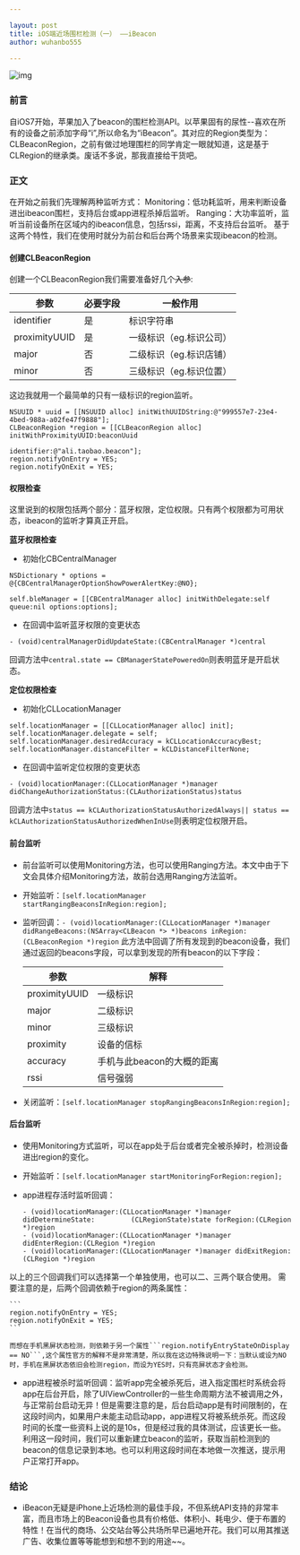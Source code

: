 ```yaml
---

layout: post
title: iOS端近场围栏检测（一） ——iBeacon
author: wuhanbo555

--- 
```


![img](https://ss1.bdstatic.com/70cFuXSh_Q1YnxGkpoWK1HF6hhy/it/u=4106153719,3205461314&fm=27&gp=0.jpg)
### 前言
自iOS7开始，苹果加入了beacon的围栏检测API。以苹果固有的尿性--喜欢在所有的设备之前添加字母“i”,所以命名为“iBeacon”。其对应的Region类型为：CLBeaconRegion，之前有做过地理围栏的同学肯定一眼就知道，这是基于CLRegion的继承类。废话不多说，那我直接给干货吧。

### 正文
在开始之前我们先理解两种监听方式：
Monitoring：低功耗监听，用来判断设备进出ibeacon围栏，支持后台或app进程杀掉后监听。
Ranging：大功率监听，监听当前设备所在区域内的ibeacon信息，包括rssi，距离，不支持后台监听。
基于这两个特性，我们在使用时就分为前台和后台两个场景来实现ibeacon的检测。
#### 创建CLBeaconRegion
创建一个CLBeaconRegion我们需要准备好几个~~入参~~:

|参数|必要字段|一般作用|
|---|---|---|
|identifier|是|标识字符串|
|proximityUUID|是|一级标识（eg.标识公司）|
|major|否|二级标识（eg.标识店铺）|
|minor|否|三级标识（eg.标识位置）|

这边我就用一个最简单的只有一级标识的region监听。

```
NSUUID * uuid = [[NSUUID alloc] initWithUUIDString:@"999557e7-23e4-4bed-988a-a02fe47f9888"];
CLBeaconRegion *region = [[CLBeaconRegion alloc] initWithProximityUUID:beaconUuid
                                           identifier:@"ali.taobao.beacon"];
region.notifyOnEntry = YES;  
region.notifyOnExit = YES;                                         
```                              
#### 权限检查
这里说到的权限包括两个部分：蓝牙权限，定位权限。只有两个权限都为可用状态，ibeacon的监听才算真正开启。

**蓝牙权限检查**

+ 初始化CBCentralManager

```
NSDictionary * options = @{CBCentralManagerOptionShowPowerAlertKey:@NO};

self.bleManager = [[CBCentralManager alloc] initWithDelegate:self queue:nil options:options];
```

+ 在回调中监听蓝牙权限的变更状态

```
- (void)centralManagerDidUpdateState:(CBCentralManager *)central
```
回调方法中```central.state == CBManagerStatePoweredOn```则表明蓝牙是开启状态。

**定位权限检查**

+ 初始化CLLocationManager

```
self.locationManager = [[CLLocationManager alloc] init];
self.locationManager.delegate = self;
self.locationManager.desiredAccuracy = kCLLocationAccuracyBest;
self.locationManager.distanceFilter = kCLDistanceFilterNone;
```

+ 在回调中监听定位权限的变更状态

```
- (void)locationManager:(CLLocationManager *)manager didChangeAuthorizationStatus:(CLAuthorizationStatus)status
```

回调方法中```status == kCLAuthorizationStatusAuthorizedAlways|| status == kCLAuthorizationStatusAuthorizedWhenInUse```则表明定位权限开启。
                                           
#### 前台监听
+ 前台监听可以使用Monitoring方法，也可以使用Ranging方法。本文中由于下文会具体介绍Monitoring方法，故前台选用Ranging方法监听。
+ 开始监听：```[self.locationManager startRangingBeaconsInRegion:region];```
+ 监听回调：```- (void)locationManager:(CLLocationManager *)manager didRangeBeacons:(NSArray<CLBeacon *> *)beacons inRegion:(CLBeaconRegion *)region``` 此方法中回调了所有发现到的beacon设备，我们通过返回的beacons字段，可以拿到发现的所有beacon的以下字段：

    |参数|解释|
    |---|---|
    |proximityUUID|一级标识|
    |major|二级标识|
    |minor|三级标识|
    |proximity|设备的信标|
    |accuracy|手机与此beacon的大概的距离|
    |rssi|信号强弱|
+ 关闭监听：```[self.locationManager stopRangingBeaconsInRegion:region];```   
 
#### 后台监听
+ 使用Monitoring方式监听，可以在app处于后台或者完全被杀掉时，检测设备进出region的变化。
+ 开始监听：```[self.locationManager startMonitoringForRegion:region];```
+ app进程存活时监听回调：

    ```
    - (void)locationManager:(CLLocationManager *)manager didDetermineState:         (CLRegionState)state forRegion:(CLRegion *)region
    - (void)locationManager:(CLLocationManager *)manager didEnterRegion:(CLRegion *)region
    - (void)locationManager:(CLLocationManager *)manager didExitRegion:(CLRegion *)region
    ```
以上的三个回调我们可以选择第一个单独使用，也可以二、三两个联合使用。
需要注意的是，后两个回调依赖于region的两条属性：

    ```
    region.notifyOnEntry = YES;  
    region.notifyOnExit = YES;  
    ```

    而想在手机黑屏状态检测，则依赖于另一个属性```region.notifyEntryStateOnDisplay == NO```,这个属性官方的解释不是非常清楚，所以我在这边特殊说明一下：当默认或设为NO时，手机在黑屏状态依旧会检测region，而设为YES时，只有亮屏状态才会检测。

+ app进程被杀时监听回调：监听app完全被杀死后，进入指定围栏时系统会将app在后台开启，除了UIViewController的一些生命周期方法不被调用之外，与正常前台启动无异！但是需要注意的是，后台启动app是有时间限制的，在这段时间内，如果用户未能主动启动app，app进程又将被系统杀死。而这段时间的长度一些资料上说的是10s，但是经过我的具体测试，应该更长一些。利用这一段时间，我们可以重新建立beacon的监听，获取当前检测到的beacon的信息记录到本地。也可以利用这段时间在本地做一次推送，提示用户正常打开app。

### 结论
+ iBeacon无疑是iPhone上近场检测的最佳手段，不但系统API支持的非常丰富，而且市场上的Beacon设备也具有价格低、体积小、耗电少、便于布置的特性！在当代的商场、公交站台等公共场所早已遍地开花。我们可以用其推送广告、收集位置等等能想到和想不到的用途~~。

